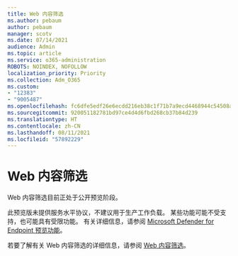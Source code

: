 ```yaml
---
title: Web 内容筛选
ms.author: pebaum
author: pebaum
manager: scotv
ms.date: 07/14/2021
audience: Admin
ms.topic: article
ms.service: o365-administration
ROBOTS: NOINDEX, NOFOLLOW
localization_priority: Priority
ms.collection: Adm_O365
ms.custom:
- "12383"
- "9005487"
ms.openlocfilehash: fc6dfe5edf26e6ecdd216eb38c1f71b7a9ecd4468944c54508a97b2f64e98a17
ms.sourcegitcommit: 920051182781bd97ce4d4d6fbd268cb37b84d239
ms.translationtype: HT
ms.contentlocale: zh-CN
ms.lasthandoff: 08/11/2021
ms.locfileid: "57892229"
---
```

# <a name="web-content-filtering"></a>Web 内容筛选

Web 内容筛选目前正处于公开预览阶段。

此预览版未提供服务水平协议，不建议用于生产工作负载。 某些功能可能不受支持，也可能具有受限功能。 有关详细信息，请参阅 [Microsoft Defender for Endpoint 预览功能](https://docs.microsoft.com/microsoft-365/security/defender-endpoint/preview)。

若要了解有关 Web 内容筛选的详细信息，请参阅 [Web 内容筛选](https://docs.microsoft.com/microsoft-365/security/defender-endpoint/web-content-filtering)。